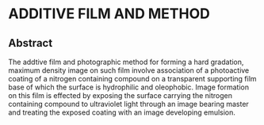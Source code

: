 # ADDITIVE FILM AND METHOD

## Abstract
The addtive film and photographic method for forming a hard gradation, maximum density image on such film involve association of a photoactive coating of a nitrogen containing compound on a transparent supporting film base of which the surface is hydrophilic and oleophobic. Image formation on this film is effected by exposing the surface carrying the nitrogen containing compound to ultraviolet light through an image bearing master and treating the exposed coating with an image developing emulsion.